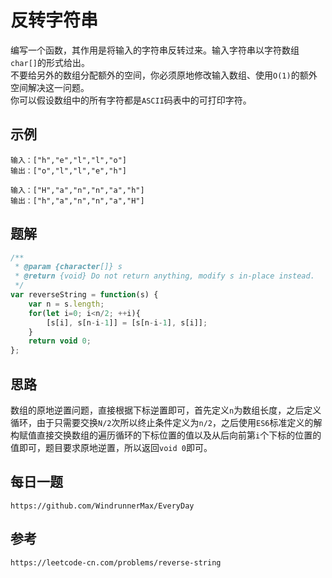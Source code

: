 # 反转字符串
编写一个函数，其作用是将输入的字符串反转过来。输入字符串以字符数组`char[]`的形式给出。  
不要给另外的数组分配额外的空间，你必须原地修改输入数组、使用`O(1)`的额外空间解决这一问题。  
你可以假设数组中的所有字符都是`ASCII`码表中的可打印字符。

## 示例

```
输入：["h","e","l","l","o"]
输出：["o","l","l","e","h"]
```

```
输入：["H","a","n","n","a","h"]
输出：["h","a","n","n","a","H"]
```

## 题解

```javascript
/**
 * @param {character[]} s
 * @return {void} Do not return anything, modify s in-place instead.
 */
var reverseString = function(s) {
    var n = s.length;
    for(let i=0; i<n/2; ++i){
        [s[i], s[n-i-1]] = [s[n-i-1], s[i]];
    }
    return void 0;
};
```

## 思路
数组的原地逆置问题，直接根据下标逆置即可，首先定义`n`为数组长度，之后定义循环，由于只需要交换`N/2`次所以终止条件定义为`n/2`，之后使用`ES6`标准定义的解构赋值直接交换数组的遍历循环的下标位置的值以及从后向前第`i`个下标的位置的值即可，题目要求原地逆置，所以返回`void 0`即可。


## 每日一题

```
https://github.com/WindrunnerMax/EveryDay
```

## 参考

```
https://leetcode-cn.com/problems/reverse-string
```
